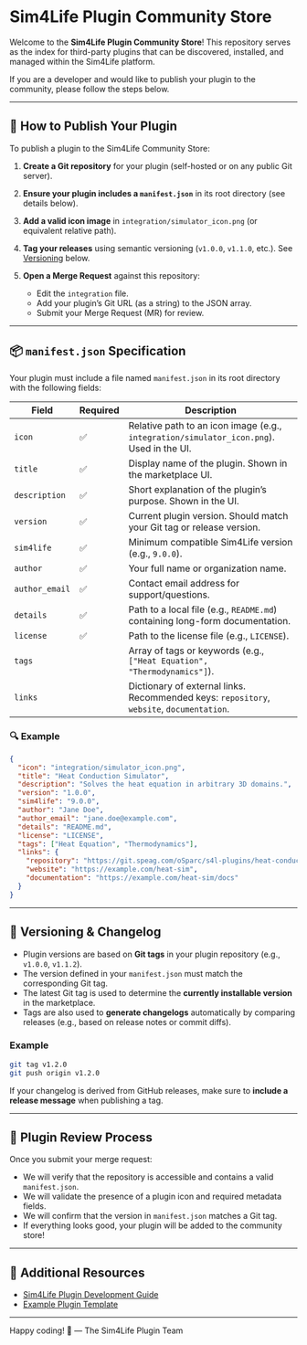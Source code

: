 # Sim4Life Plugin Community Store

Welcome to the **Sim4Life Plugin Community Store**!
This repository serves as the index for third-party plugins that can be discovered, installed, and managed within the Sim4Life platform.

If you are a developer and would like to publish your plugin to the community, please follow the steps below.

---

## 🔌 How to Publish Your Plugin

To publish a plugin to the Sim4Life Community Store:

1. **Create a Git repository** for your plugin (self-hosted or on any public Git server).
2. **Ensure your plugin includes a `manifest.json`** in its root directory (see details below).
3. **Add a valid icon image** in `integration/simulator_icon.png` (or equivalent relative path).
4. **Tag your releases** using semantic versioning (`v1.0.0`, `v1.1.0`, etc.). See [Versioning](#-versioning--changelog) below.
5. **Open a Merge Request** against this repository:

   * Edit the `integration` file.
   * Add your plugin’s Git URL (as a string) to the JSON array.
   * Submit your Merge Request (MR) for review.

---

## 📦 `manifest.json` Specification

Your plugin must include a file named `manifest.json` in its root directory with the following fields:

| Field          | Required | Description                                                                               |
| -------------- | -------- | ----------------------------------------------------------------------------------------- |
| `icon`         | ✅       | Relative path to an icon image (e.g., `integration/simulator_icon.png`). Used in the UI.  |
| `title`        | ✅       | Display name of the plugin. Shown in the marketplace UI.                                  |
| `description`  | ✅       | Short explanation of the plugin’s purpose. Shown in the UI.                               |
| `version`      | ✅       | Current plugin version. Should match your Git tag or release version.                     |
| `sim4life`     | ✅       | Minimum compatible Sim4Life version (e.g., `9.0.0`).                                      |
| `author`       | ✅       | Your full name or organization name.                                                      |
| `author_email` | ✅       | Contact email address for support/questions.                                              |
| `details`      | ✅       | Path to a local file (e.g., `README.md`) containing long-form documentation.              |
| `license`      | ✅       | Path to the license file (e.g., `LICENSE`).                                               |
| `tags`         |          | Array of tags or keywords (e.g., `["Heat Equation", "Thermodynamics"]`).                  |
| `links`        |          | Dictionary of external links. Recommended keys: `repository`, `website`, `documentation`. |

### 🔍 Example

```json
{
  "icon": "integration/simulator_icon.png",
  "title": "Heat Conduction Simulator",
  "description": "Solves the heat equation in arbitrary 3D domains.",
  "version": "1.0.0",
  "sim4life": "9.0.0",
  "author": "Jane Doe",
  "author_email": "jane.doe@example.com",
  "details": "README.md",
  "license": "LICENSE",
  "tags": ["Heat Equation", "Thermodynamics"],
  "links": {
    "repository": "https://git.speag.com/oSparc/s4l-plugins/heat-conduction",
    "website": "https://example.com/heat-sim",
    "documentation": "https://example.com/heat-sim/docs"
  }
}
```

---

## 🔖 Versioning & Changelog

* Plugin versions are based on **Git tags** in your plugin repository (e.g., `v1.0.0`, `v1.1.2`).
* The version defined in your `manifest.json` must match the corresponding Git tag.
* The latest Git tag is used to determine the **currently installable version** in the marketplace.
* Tags are also used to **generate changelogs** automatically by comparing releases (e.g., based on release notes or commit diffs).

### Example

```bash
git tag v1.2.0
git push origin v1.2.0
```

If your changelog is derived from GitHub releases, make sure to **include a release message** when publishing a tag.

---

## 📅 Plugin Review Process

Once you submit your merge request:

* We will verify that the repository is accessible and contains a valid `manifest.json`.
* We will validate the presence of a plugin icon and required metadata fields.
* We will confirm that the version in `manifest.json` matches a Git tag.
* If everything looks good, your plugin will be added to the community store!

---

## 📜 Additional Resources

* [Sim4Life Plugin Development Guide](https://yourdocs.example.com)
* [Example Plugin Template](https://git.speag.com/oSparc/s4l-plugins/plugin-cookiecutter)

---

Happy coding! 🎉
— The Sim4Life Plugin Team
